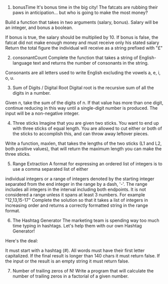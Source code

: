 1. bonusTime
It's bonus time in the big city! The fatcats are rubbing their paws in anticipation... but who is going to make the most money?

Build a function that takes in two arguments (salary, bonus). Salary will be an integer, and bonus a boolean.

If bonus is true, the salary should be multiplied by 10. If bonus is false, the fatcat did not make enough money and must receive only his stated salary
Return the total figure the individual will receive as a string prefixed with "£"

2. consonantCount
Complete the function that takes a string of English-language text and returns the number of consonants in the string.

Consonants are all letters used to write English excluding the vowels a, e, i, o, u.

3. Sum of Digits / Digital Root 
Digital root is the recursive sum of all the digits in a number.

Given n, take the sum of the digits of n. If that value has more than one digit, continue reducing in this way until a single-digit number is produced. The input will be a non-negative integer.

4. Three sticks
Imagine that you are given two sticks. You want to end up with three sticks of equal length. You are allowed to cut either or both of the sticks to accomplish this, and can throw away leftover pieces.

Write a function, maxlen, that takes the lengths of the two sticks (L1 and L2, both positive values), that will return the maximum length you can make the three sticks.

5. Range Extraction
A format for expressing an ordered list of integers is to use a comma separated list of either

individual integers
or a range of integers denoted by the starting integer separated from the end integer in the range by a dash, '-'. The range includes all integers in the interval including both endpoints. It is not considered a range unless it spans at least 3 numbers. For example "12,13,15-17"
Complete the solution so that it takes a list of integers in increasing order and returns a correctly formatted string in the range format.

6. The Hashtag Generator
The marketing team is spending way too much time typing in hashtags.
Let's help them with our own Hashtag Generator!

Here's the deal:

It must start with a hashtag (#).
All words must have their first letter capitalized.
If the final result is longer than 140 chars it must return false.
If the input or the result is an empty string it must return false.

7. Number of trailing zeros of N!
Write a program that will calculate the number of trailing zeros in a factorial of a given number.